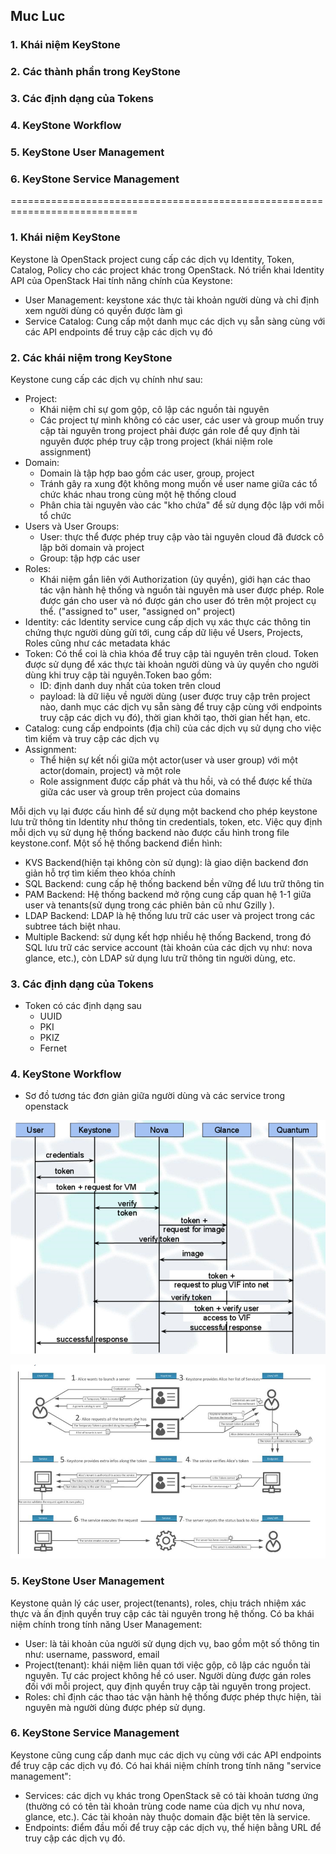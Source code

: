 ## Muc Luc
### 1. Khái niệm KeyStone 
### 2. Các thành phần trong KeyStone
### 3. Các định dạng của Tokens
### 4. KeyStone Workflow
### 5. KeyStone User Management
### 6. KeyStone Service Management

============================================================================

### 1. Khái niệm KeyStone
Keystone là OpenStack project cung cấp các dịch vụ Identity, Token, Catalog, Policy cho các project khác trong OpenStack. Nó triển khai Identity API của OpenStack
Hai tính năng chính của Keystone:
- User Management: keystone xác thực tài khoản người dùng và chỉ định xem người dùng có quyền được làm gì
- Service Catalog: Cung cấp một danh mục các dịch vụ sẵn sàng cùng với các API endpoints để truy cập các dịch vụ đó

### 2. Các khái niệm trong KeyStone
Keystone cung cấp các dịch vụ chính như sau:
- Project:
  - Khái niệm chỉ sự gom gộp, cô lập các nguồn tài nguyên
  - Các project tự mình không có các user, các user và group muốn truy cập tài nguyên trong project phải được gán role để quy định tài nguyên được phép truy cập trong project (khái niệm role assignment)
- Domain: 
  - Domain là tập hợp bao gồm các user, group, project
  - Tránh gây ra xung đột không mong muốn về user name giữa các tổ chức khác nhau trong cùng một hệ thống cloud
  - Phân chia tài nguyên vào các "kho chứa" để sử dụng độc lập với mỗi tổ chức
- Users và User Groups:
  - User: thực thể được phép truy cập vào tài nguyên cloud đã đươck cô lập bởi domain và project
  - Group: tập hợp các user
- Roles:
  - Khái niệm gắn liên với Authorization (ủy quyền), giới hạn các thao tác vận hành hệ thống và nguồn tài nguyên mà user được phép. Role được gán cho user và nó được gán cho user đó trên một project cụ thể. ("assigned to" user, "assigned on" project)
- Identity: các Identity service cung cấp dịch vụ xác thực các thông tin chứng thực người dùng gửi tới, cung cấp dữ liệu về Users, Projects, Roles cũng như các metadata khác
- Token: Có thể coi là chìa khóa để truy cập tài nguyên trên cloud. Token được sử dụng để xác thực tài khoản người dùng và ủy quyền cho người dùng khi truy cập tài nguyên.Token bao gồm:
  - ID: định danh duy nhất của token trên cloud
  - payload: là dữ liệu về người dùng (user được truy cập trên project nào, danh mục các dịch vụ sẵn sàng để truy cập cùng với endpoints truy cập các dịch vụ đó), thời gian khởi tạo, thời gian hết hạn, etc.  
- Catalog: cung cấp endpoints (địa chỉ) của các dịch vụ sử dụng cho việc tìm kiếm và truy cập các dịch vụ
- Assignment:
  - Thể hiện sự kết nối giữa một actor(user và user group) với một actor(domain, project) và một role
  - Role assignment được cấp phát và thu hồi, và có thể được kế thừa giữa các user và group trên project của domains

Mỗi dịch vụ lại được cấu hình để sử dụng một backend cho phép keystone lưu trữ thông tin Identity như thông tin credentials, token, etc. Việc quy định mỗi dịch vụ sử dụng hệ thống backend nào được cấu hình trong file keystone.conf. Một số hệ thống backend điển hình:
- KVS Backend(hiện tại không còn sử dụng): là giao diện backend đơn giản hỗ trợ tìm kiếm theo khóa chính
- SQL Backend: cung cấp hệ thống backend bền vững để lưu trữ thông tin
- PAM Backend: Hệ thống backend mở rộng cung cấp quan hệ 1-1 giữa user và tenants(sử dụng trong các phiên bản cũ như Gzilly ).
- LDAP Backend: LDAP là hệ thống lưu trữ các user và project trong các subtree tách biệt nhau.
- Multiple Backend: sử dụng kết hợp nhiều hệ thống Backend, trong đó SQL lưu trữ các service account (tài khoản của các dịch vụ như: nova glance, etc.), còn LDAP sử dụng lưu trữ thông tin người dùng, etc.

### 3. Các định dạng của Tokens
- Token có các định dạng sau
  - UUID
  - PKI
  - PKIZ
  - Fernet

### 4. KeyStone Workflow
- Sơ đồ tương tác đơn giản giữa người dùng và các service trong openstack

![](./images/user-service.png)

![](./images/user-service1.png)

### 5. KeyStone User Management
Keystone quản lý các user, project(tenants), roles, chịu trách nhiệm xác thực và ấn định quyền truy cập các tài nguyên trong hệ thống. Có ba khái niệm chính trong tính năng User Management:
- User: là tải khoản của người sử dụng dịch vụ, bao gồm một số thông tin như: username, password, email
- Project(tenant): khái niệm liên quan tới việc gộp, cô lập các nguồn tài nguyên. Tự các project không hề có user. Người dùng được gán roles đối với mỗi project, quy định quyền truy cập tài nguyên trong project.
- Roles: chỉ định các thao tác vận hành hệ thống được phép thực hiện, tài nguyên mà người dùng được phép sử dụng.

### 6. KeyStone Service Management
Keystone cũng cung cấp danh mục các dịch vụ cùng với các API endpoints để truy cập các dịch vụ đó. Có hai khái niệm chính trong tính năng "service management":
- Services: các dịch vụ khác trong OpenStack sẽ có tài khoản tương ứng (thường có có tên tài khoản trùng code name của dịch vụ như nova, glance, etc.). Các tài khoản này thuộc domain đặc biệt tên là service.
- Endpoints: điểm đầu mối để truy cập các dịch vụ, thể hiện bằng URL để truy cập các dịch vụ đó.



